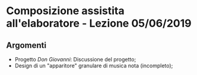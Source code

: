 # Composizione assistita all'elaboratore - Lezione 05/06/2019

## Argomenti

* Progetto *Don Giovanni*: Discussione del progetto;
* Design di un "apparitore" granulare di musica nota (incompleto);

